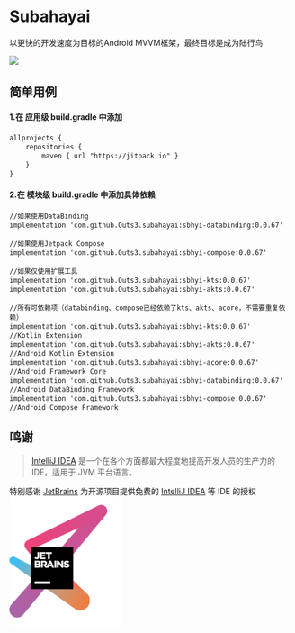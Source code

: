 # Subahayai

以更快的开发速度为目标的Android MVVM框架，最终目标是成为陆行鸟  
  
[![](https://jitpack.io/v/Outs3/subahayai.svg)](https://jitpack.io/#Outs3/subahayai)  
  
## 简单用例
#### 1.在 应用级 build.gradle 中添加
```
allprojects {  
    repositories {  
        maven { url "https://jitpack.io" }  
    }  
}
```

   
#### 2.在 模块级 build.gradle 中添加具体依赖
```
//如果使用DataBinding  
implementation 'com.github.Outs3.subahayai:sbhyi-databinding:0.0.67'
  
//如果使用Jetpack Compose  
implementation 'com.github.Outs3.subahayai:sbhyi-compose:0.0.67'
  
//如果仅使用扩展工具  
implementation 'com.github.Outs3.subahayai:sbhyi-kts:0.0.67'
implementation 'com.github.Outs3.subahayai:sbhyi-akts:0.0.67'
  
//所有可依赖项（databinding、compose已经依赖了kts、akts、acore，不需要重复依赖）  
implementation 'com.github.Outs3.subahayai:sbhyi-kts:0.0.67'			//Kotlin Extension
implementation 'com.github.Outs3.subahayai:sbhyi-akts:0.0.67'			//Android Kotlin Extension
implementation 'com.github.Outs3.subahayai:sbhyi-acore:0.0.67'			//Android Framework Core
implementation 'com.github.Outs3.subahayai:sbhyi-databinding:0.0.67'		//Android DataBinding Framework
implementation 'com.github.Outs3.subahayai:sbhyi-compose:0.0.67'			//Android Compose Framework
```

## 鸣谢

> [IntelliJ IDEA](https://zh.wikipedia.org/zh-hans/IntelliJ_IDEA) 是一个在各个方面都最大程度地提高开发人员的生产力的 IDE，适用于 JVM 平台语言。

特别感谢 [JetBrains](https://www.jetbrains.com/?from=Subahayai)
为开源项目提供免费的 [IntelliJ IDEA](https://www.jetbrains.com/idea/?from=Subahayai) 等 IDE 的授权  
[<img src=".github/jetbrains-variant-3.png" width="200"/>](https://www.jetbrains.com/?from=Subahayai)